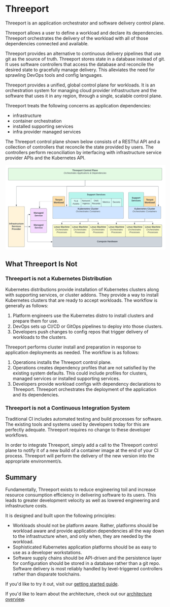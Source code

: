# Threeport

Threeport is an application orchestrator and software delivery control plane.

Threeport allows a user to define a workload and declare its dependencies.
Threeport orchestrates the delivery of the workload with all of those
dependencies connected and available.

Threeport provides an alternative to continuous delivery pipelines that use git
as the source of truth.  Threeport stores state in a database instead of git.
It uses software controllers that access the database and reconcile the desired
state to gracefully manage delivery.  This alleviates the need for sprawling
DevOps tools and config languages.

Threeport provides a unified, global control plane for workloads.  It is an
orchestration system for managing cloud provider infrastructure and the software
that uses it in any region, through a single, scalable control plane.

Threeport treats the following concerns as application dependencies:

* infrastructure
* container orchestration
* installed supporting services
* infra provider managed services

The Threeport control plane shown below consists of a RESTful API and a
collection of controllers that reconcile the state provided by users.  The
controllers perform reconciliation by interfacing with infrastructure service
provider APIs and the Kubernetes API.

![Threeport Stack](img/ThreeportStack.png)

## What Threeport Is Not

### Threeport is not a Kubernetes Distribution

Kubernetes distributions provide installation of Kubernetes clusters along with
supporting services, or cluster addons.  They provide a way to install
Kubernetes clusters that are ready to accept workloads.  The workflow is
generally as follows:

1. Platform engineers use the Kubernetes distro to install clusters and prepare
   them for use.
2. DevOps sets up CI/CD or GitOps pipelines to deploy into those clusters.
3. Developers push changes to config repos that trigger delivery of workloads to
   the clusters.

Threeport performs cluster install and preparation in response to application
deployments as needed.  The workflow is as follows:

1. Operations installs the Threeport control plane.
2. Operations creates dependency profiles that are not satisfied by the existing
   system defaults.  This could include profiles for clusters, managed services
   or installed supporting services.
3. Developers provide workload configs with dependency declarations to
   Threeport.  Threeport orchestrates the deployment of the application and its
   dependencies.

### Threeport is not a Continuous Integration System

Traditional CI includes automated testing and build processes for software.  The
existing tools and systems used by developers today for this are perfectly
adequate.  Threeport requires no change to these developer workflows.

In order to integrate Threeport, simply add a call to the Threeport control
plane to notify it of a new build of a container image at the end of your CI
process.  Threeport will perform the delivery of the new version into the
appropriate environment/s.

## Summary

Fundamentally, Threeport exists to reduce engineering toil and increase resource
consumption efficiency in delivering software to its users.  This leads to
greater development velocity as well as lowered engineering and infrastructure
costs.

It is designed and built upon the following principles:

* Workloads should not be platform aware.  Rather, platforms should be workload
  aware and provide application dependencies all the way down to the
  infrastructure when, and only when, they are needed by the workload.
* Sophisticated Kubernetes application platforms should be as easy to use as a
  developer workstations.
* Software supply chains should be API-driven and the persistence layer for
  configuration should be stored in a database rather than a git repo.  Software
  delivery is most reliably handled by level-triggered controllers rather than
  disparate toolchains.

If you'd like to try it out, visit our [getting started
guide](guides/getting-started/).

If you'd like to learn about the architecture, check out our [architecture
overview](architecture/overview/).

